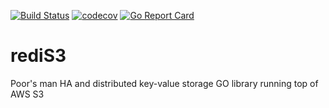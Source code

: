 [![Build Status](https://travis-ci.org/danfaizer/redis3.svg?branch=master)](https://travis-ci.org/danfaizer/redis3)
[![codecov](https://codecov.io/gh/danfaizer/redis3/branch/master/graph/badge.svg)](https://codecov.io/gh/danfaizer/redis3)
[![Go Report Card](https://goreportcard.com/badge/github.com/danfaizer/redis3)](https://goreportcard.com/report/github.com/danfaizer/redis3)
# rediS3
Poor's man HA and distributed key-value storage GO library running top of AWS S3
